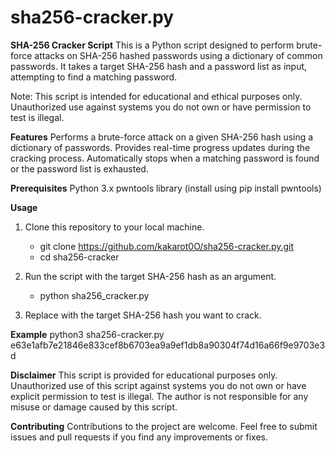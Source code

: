 # sha256-cracker.py
**SHA-256 Cracker Script**
This is a Python script designed to perform brute-force attacks on SHA-256 hashed passwords using a dictionary of common passwords. It takes a target SHA-256 hash and a password list as input, attempting to find a matching password.

Note: This script is intended for educational and ethical purposes only. Unauthorized use against systems you do not own or have permission to test is illegal.

**Features**
Performs a brute-force attack on a given SHA-256 hash using a dictionary of passwords.
Provides real-time progress updates during the cracking process.
Automatically stops when a matching password is found or the password list is exhausted.

**Prerequisites**
Python 3.x
pwntools library (install using pip install pwntools)

**Usage**
1. Clone this repository to your local machine.
    - git clone https://github.com/kakarot0O/sha256-cracker.py.git
    - cd sha256-cracker

2. Run the script with the target SHA-256 hash as an argument.
    - python sha256_cracker.py <sha256sum>

3. Replace <sha256sum> with the target SHA-256 hash you want to crack.

**Example**
    python3 sha256-cracker.py e63e1afb7e21846e833cef8b6703ea9a9ef1db8a90304f74d16a66f9e9703e3d

**Disclaimer**
This script is provided for educational purposes only. Unauthorized use of this script against systems you do not own or have explicit permission to test is illegal. The author is not responsible for any misuse or damage caused by this script.

**Contributing**
Contributions to the project are welcome. Feel free to submit issues and pull requests if you find any improvements or fixes.
